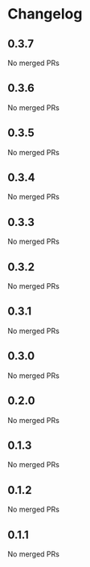 # Changelog

<!-- <START NEW CHANGELOG ENTRY> -->

## 0.3.7

No merged PRs

<!-- <END NEW CHANGELOG ENTRY> -->

## 0.3.6

No merged PRs

## 0.3.5

No merged PRs

## 0.3.4

No merged PRs

## 0.3.3

No merged PRs

## 0.3.2

No merged PRs

## 0.3.1

No merged PRs

## 0.3.0

No merged PRs

## 0.2.0

No merged PRs

## 0.1.3

No merged PRs

## 0.1.2

No merged PRs

## 0.1.1

No merged PRs
